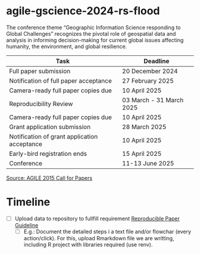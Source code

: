 # agile-gscience-2024-rs-flood

The conference theme “Geographic Information Science responding to Global Challenges” recognizes the pivotal role of geospatial data and analysis in informing decision-making for current global issues affecting humanity, the environment, and global resilience. 

| Task      | Deadline        |
|------------------|-----------------|
| Full paper submission | 	20 December 2024  |
| Notification of full paper acceptance | 27 February 2025   |
| Camera-ready full paper copies due| 10 April 2025 |
| Reproducibility Review| 03 March - 31 March 2025 |
| Camera-ready full paper copies due| 10 April 2025 |
| Grant application submission |	28 March 2025 |
| Notification of grant application acceptance	| 10 April 2025 |
| Early-bird registration ends	| 15 April 2025 |
| Conference	| 11-13 June 2025 | 

[Source: AGILE 2015 Call for Papers](https://agile-gi.eu/conference-2025/call-for-papers-2025)

# Timeline
- [ ] Upload data to repository to fullfill requirement [Reproducible Paper Guideline](https://osf.io/numa5)
  - [ ] E.g.: Document the detailed steps i a text file and/or flowchar (every action/click). For this, upload Rmarkdown file we are writting, including R project with libraries required (use renv).
